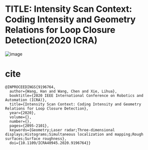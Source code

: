 # TITLE: Intensity Scan Context: Coding Intensity and Geometry Relations for Loop Closure Detection(2020 ICRA)
![image](https://github.com/user-attachments/assets/b773285a-f99b-42f5-b9a2-9d94181e6d2b)

# cite
```
@INPROCEEDINGS{9196764,
  author={Wang, Han and Wang, Chen and Xie, Lihua},
  booktitle={2020 IEEE International Conference on Robotics and Automation (ICRA)}, 
  title={Intensity Scan Context: Coding Intensity and Geometry Relations for Loop Closure Detection}, 
  year={2020},
  volume={},
  number={},
  pages={2095-2101},
  keywords={Geometry;Laser radar;Three-dimensional displays;Histograms;Simultaneous localization and mapping;Rough surfaces;Surface roughness},
  doi={10.1109/ICRA40945.2020.9196764}}
```
